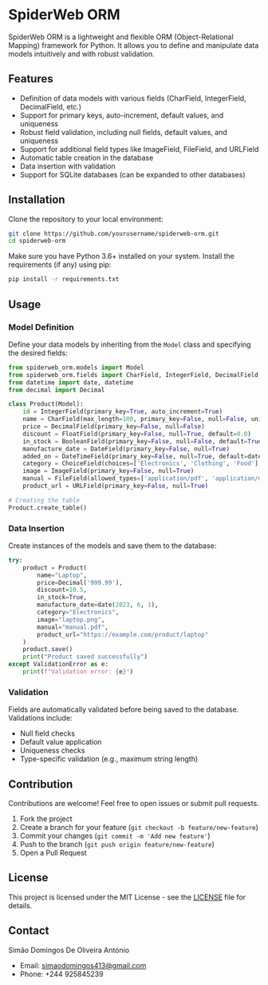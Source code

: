 # SpiderWeb ORM

SpiderWeb ORM is a lightweight and flexible ORM (Object-Relational Mapping) framework for Python. It allows you to define and manipulate data models intuitively and with robust validation.

## Features

- Definition of data models with various fields (CharField, IntegerField, DecimalField, etc.)
- Support for primary keys, auto-increment, default values, and uniqueness
- Robust field validation, including null fields, default values, and uniqueness
- Support for additional field types like ImageField, FileField, and URLField
- Automatic table creation in the database
- Data insertion with validation
- Support for SQLite databases (can be expanded to other databases)

## Installation

Clone the repository to your local environment:

```bash
git clone https://github.com/yourusername/spiderweb-orm.git
cd spiderweb-orm
```

Make sure you have Python 3.6+ installed on your system. Install the requirements (if any) using pip:

```bash
pip install -r requirements.txt
```

## Usage

### Model Definition

Define your data models by inheriting from the `Model` class and specifying the desired fields:

```python
from spiderweb_orm.models import Model
from spiderweb_orm.fields import CharField, IntegerField, DecimalField, FloatField, BooleanField, DateField, DateTimeField, ChoiceField, ImageField, FileField, URLField, ForeignKey
from datetime import date, datetime
from decimal import Decimal

class Product(Model):
    id = IntegerField(primary_key=True, auto_increment=True)
    name = CharField(max_length=100, primary_key=False, null=False, unique=True)
    price = DecimalField(primary_key=False, null=False)
    discount = FloatField(primary_key=False, null=True, default=0.0)
    in_stock = BooleanField(primary_key=False, null=False, default=True)
    manufacture_date = DateField(primary_key=False, null=True)
    added_on = DateTimeField(primary_key=False, null=True, default=datetime.now)
    category = ChoiceField(choices=['Electronics', 'Clothing', 'Food'], primary_key=False, null=False)
    image = ImageField(primary_key=False, null=True)
    manual = FileField(allowed_types=['application/pdf', 'application/msword'], primary_key=False, null=True)
    product_url = URLField(primary_key=False, null=True)

# Creating the table
Product.create_table()
```

### Data Insertion

Create instances of the models and save them to the database:

```python
try:
    product = Product(
        name="Laptop",
        price=Decimal('999.99'),
        discount=10.5,
        in_stock=True,
        manufacture_date=date(2023, 6, 1),
        category="Electronics",
        image="laptop.png",
        manual="manual.pdf",
        product_url="https://example.com/product/laptop"
    )
    product.save()
    print("Product saved successfully")
except ValidationError as e:
    print(f"Validation error: {e}")
```

### Validation

Fields are automatically validated before being saved to the database. Validations include:

- Null field checks
- Default value application
- Uniqueness checks
- Type-specific validation (e.g., maximum string length)

## Contribution

Contributions are welcome! Feel free to open issues or submit pull requests.

1. Fork the project
2. Create a branch for your feature (`git checkout -b feature/new-feature`)
3. Commit your changes (`git commit -m 'Add new feature'`)
4. Push to the branch (`git push origin feature/new-feature`)
5. Open a Pull Request

## License

This project is licensed under the MIT License - see the [LICENSE](LICENSE) file for details.

## Contact

Simão Domingos De Oliveira António
- Email: simaodomingos413@gmail.com
- Phone: +244 925845239
